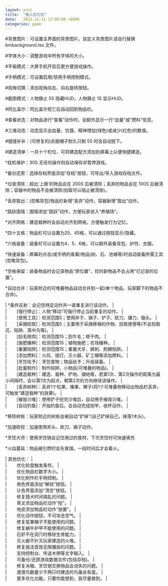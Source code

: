 ```yaml
---  
layout: post  
title:  "兔人优化包"  
date:   2021-11-11 12:00:00 +0800  
categories: game  
---  
```

  
  
 \#背景图片：可设置主界面的背景图片，自定义背景图片请自行替换 bmbackground.tex 文件。  
  
 \#字体大小：调整游戏中所有字体的大小。  
  
 \#平板模式：大屏手机开启后更方便游戏操作。  
  
 \#手柄模式：可设置启用/禁用手柄控制模式。  
  
 \#视角切换：添加视角向左、向右旋转按钮。  
  
 \#截图模式：人物静止 5S 隐藏HUD，人物静止 1S 显示HUD。  
  
 \#阿比盖尔：阿比盖尔死亡后自动回到物品栏。  
  
 \#查看状态：对物品进行“查看”动作时，会额外显示一行“血量”或“燃料”信息。  
  
 \#三维动态：动态显示出血量、饥饿、精神增加(绿色)或减少(红色)的数值。  
  
 \#缝缝补补：(可修复的)衣服帽子耐久只剩 5S 时会自动脱下。  
  
 \#建造清单：一共十个栏位，可将建造配方添加到屏幕上以便快捷建造。  
  
 \*挂机保护：30S 无任何操作则自动保存并暂停游戏。  
  
 \*备份还原：选择存档界面添加“存档”按钮，可导出/导入游戏存档文件。  
  
 \*垃圾清除：超出‘上限’的物品会在 200S 后被清除；丢弃的物品会在 100S 后被清除；容器中的物品不会被清除(拾取可以阻止被清除)。  
  
 \*丢弃取出：(忽略背包)物品栏新增“丢弃”动作，容器新增“取出”动作。  
  
 \*跳跃围墙：围墙添加“跳跃”动作，方便玩家进入“养殖场”。  
  
 \*对齐网格：建造栽种时会自动对齐到网格，方便触发行为记忆。  
  
 \*四十五格：物品栏可以设置为25、45格，可以通过按钮显示/隐藏。  
  
 \*六格装备：装备栏可以设置为4、5、6格，可以额外装备背包、护符、衣服。  
  
 \*快速装备：屏幕的点击(或手柄的查看)物品(树、石、池塘等)时自动装备所需工具(忽略背包)。  
  
 \*空格保留：装备物品时会记录物品“原位置”，捡的新物品不会占用“已记录的位置”。  
  
 \*自动合并：玩家附近的可堆叠物品自动合并到一起(单个物品、玩家脚下的物品不合并)。  
  
| \*条件反射：会记住特定动作并一直重复进行该动作。   |  
| 　　[强行停止]：人物“移动”可强行停止当前重复的动作。   |  
| 　　[使用工具]：检测范围5；使用斧子、镐子、铲子、砍刀、镰刀、锄头。   |  
| 　　[采摘拾取]：检测范围5；主要用于采摘移植的作物、拾取便便等(不会拾取花、陷阱、笼中鸟等)。   |  
| 　　[刮毛晾肉]：检测范围15；刮牛毛；晾干肉。   |  
| 　　[施肥播种]：检测范围15；植物施肥；农场播种。   |  
| 　　[重置陷阱]：检测范围15；重置犬牙、蜂刺、荆棘陷阱。   |  
| 　　[添加燃料]：火坑、提灯、灭火器、矿工帽等添加燃料。   |  
| 　　[烹饪给予]：烹饪食物；物品给予；升级装备。   |  
| 　　[批量制作]：制作陷阱、小物品(可堆叠的物品)。   |  
| 　　[建造栽种]：建造、栽种、铲地、铺地等，若第1次、第2次操作的距离为最小间隔时，会以第1次为起点，朝第2次的方向继续该操作。   |  
| 　　[丢弃树种]：丢弃1个松果、橡果、椰子(将1个可堆叠物移动出物品栏丢弃，可触发“建造栽种”的效果)。   |  
| 　　[摧毁沙堆]：使用铲子挖完沙堆后，自动用手摧毁沙堆。   |  
| 　　[自动钓鱼]：开始钓鱼后，会自动完成抛竿、收杆动作。   |  
  
 \*移除树桩：玩家附近的树桩会被自动“铲掉”(自己铲掉自己，掉落1木头)。  
  
 \*加速砍挖：加速使用斧头、砍刀、镐子动作。  
  
 \*烹饪大师：使用烹饪锅会记住用过的食材，下次烹饪时可快速填充  
  
 \*火焰蔓延：物品被引燃时会先冒烟，一段时间后才会着火。  
  
| 其他优化：   |  
| 　　优化轮盘触发条件。   |  
| 　　优化物品栏数字大小。   |  
| 　　优化制作栏手柄控制。   |  
| 　　角色界面添加“解锁”按钮。   |  
| 　　讣告界面添加“清空”按钮。   |  
| 　　修复猎犬时间错乱的问题。   |  
| 　　草叉添加物品栏动作“挖”。   |  
| 　　地皮添加物品栏动作“放置”。   |  
| 　　优化动作按钮，不可攻击空气。   |  
| 　　修复浆果帽子不能使用的问题。   |  
| 　　修复蜗牛护甲不能使用的问题。   |  
| 　　石虾不在洞穴时移除生育能力。   |  
| 　　灭火器不扑灭玩家建造的火堆。   |  
| 　　修复施法音效无限播放的问题。   |  
| 　　支持控制台、传送木牌等文字输入。   |  
| 　　可备份/还原游戏数据文件(包括存档)。   |  
| 　　修复冰箱、烹饪锅交换物品会消失的问题。   |  
| 　　渡渡鸟数量少于两只时建造的鸟巢会有蛋。   |  
| 　　更多优化功能，只要你能想到，我尽量做到。   |